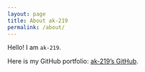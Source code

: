 ```yaml
---
layout: page
title: About ak-219
permalink: /about/
---
```


Hello! I am `ak-219`. 

Here is my GitHub portfolio: [ak-219’s GitHub][ak-219-gh]. 

[ak-219-gh]: https://github.com/ak-219